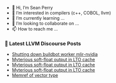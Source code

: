 - 👋 Hi, I’m Sean Perry
- 👀 I’m interested in compilers (c++, COBOL, llvm)
- 🌱 I’m currently learning ...
- 💞️ I’m looking to collaborate on ...
- 📫 How to reach me ...

<!---
s66perry/s66perry is a ✨ special ✨ repository because its `README.md` (this file) appears on your GitHub profile.
You can click the Preview link to take a look at your changes.
--->
### 📕 Latest LLVM Discourse Posts

<!-- DISCOURSE-LLVM:START -->
- [Shutting down buildbot worker mlir-nvidia](https://discourse.llvm.org/t/shutting-down-buildbot-worker-mlir-nvidia/70697#post_5)
- [Myterious soft-float output in LTO cache](https://discourse.llvm.org/t/myterious-soft-float-output-in-lto-cache/70753#post_8)
- [Myterious soft-float output in LTO cache](https://discourse.llvm.org/t/myterious-soft-float-output-in-lto-cache/70753#post_7)
- [Myterious soft-float output in LTO cache](https://discourse.llvm.org/t/myterious-soft-float-output-in-lto-cache/70753#post_6)
- [Memref of vector type](https://discourse.llvm.org/t/memref-of-vector-type/70628#post_5)
<!-- DISCOURSE-LLVM:END -->

